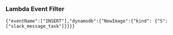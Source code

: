 ### Lambda Event Filter

`{"eventName":["INSERT"],"dynamodb":{"NewImage":{"kind": {"S":["slack_message_task"]}}}}`
